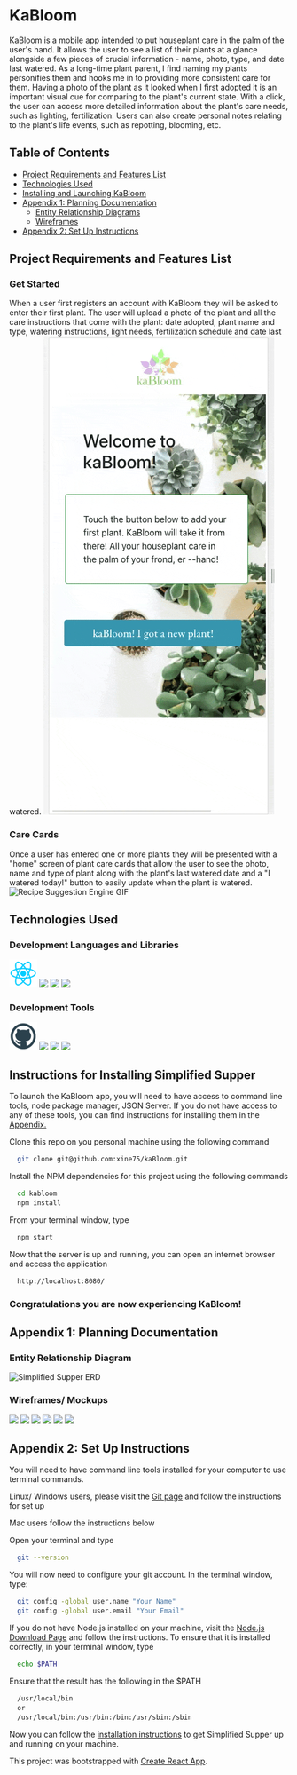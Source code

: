 # KaBloom
  KaBloom is a mobile app intended to put houseplant care in the palm of the user's hand. It allows the user to see a list of their plants at a glance alongside a few pieces of crucial information - name, photo, type, and date last watered.  As a long-time plant parent, I find naming my plants personifies them and hooks me in to providing more consistent care for them.  Having a photo of the plant as it looked when I first adopted it is an important visual cue for comparing to the plant's current state. With a click, the user can access more detailed information about the plant's care needs, such as lighting, fertilization.  Users can also create personal notes relating to the plant's life events, such as repotting, blooming, etc.

## Table of Contents
  * [Project Requirements and Features List](#project-requirements-and-features-list)
  * [Technologies Used](#technologies-used)
  * [Installing and Launching KaBloom](#instructions-for-installing-simplified-supper)
  * [Appendix 1: Planning Documentation](#appendix-1-planning-documentation)
    * [Entity Relationship Diagrams](#entity-relationship-diagram)
    * [Wireframes](#wireframes)
  * [Appendix 2: Set Up Instructions](#appendix-2-set-up-instructions)

## Project Requirements and Features List
### Get Started
When a user first registers an account with KaBloom they will be asked to enter their first plant.  The user will upload a photo of the plant and all the care instructions that come with the plant: date adopted, plant name and type, watering instructions, light needs, fertilization schedule and date last watered.
![Get Started GIF](src/images/ezgif.com-GettingStarted.gif)

### Care Cards
Once a user has entered one or more plants they will be presented with a "home" screen of plant care cards that allow the user to see the photo, name and type of plant along with the plant's last watered date and a "I watered today!" button to easily update when the plant is watered.  
![Recipe Suggestion Engine GIF](src/images/ezgif.com-UsingKaBloom.gif)

## Technologies Used
  ### Development Languages and Libraries
  <img src="./src/images/react.png" width="10%"></img> <img src="./src/images/momentjs.svg" width="10%"></img> <img src="./src/images/semanticui.png" width="10%"></img> <img src="./src/images/reactbigcalendar.png" width="10%"></img>

  ### Development Tools
  <!-- TODO: Image for wireframe tool -->
  <!-- FIXME: Update image for slack, currently showing a broken link -->
  <img src="./src/images/github.png" width="10%"></img> <img src="./src/images/draw.io.jpg" width="10%"></img> <img src="./src/images/git.png" width="10%"></img> <img src="./src/images/vscode.png" width="10%"></img>
  <!-- <img src="./src/images/slack.png" width="10%"></img> -->

## Instructions for Installing Simplified Supper
  To launch the KaBloom app, you will need to have access to command line tools, node package manager, JSON Server. If you do not have access to any of these tools, you can find instructions for installing them in the [Appendix.](#appendix-2-set-up-instructions)

  Clone this repo on you personal machine using the following command
  ```sh
    git clone git@github.com:xine75/kaBloom.git
  ```

  Install the NPM dependencies for this project using the following commands
  ```sh
    cd kabloom
    npm install
  ```

  From your terminal window, type
  ```sh
    npm start
  ```

  Now that the server is up and running, you can open an internet browser and access the application
  ```sh
    http://localhost:8080/
  ```

 ### Congratulations you are now experiencing KaBloom!

  ## Appendix 1: Planning Documentation

  ### Entity Relationship Diagram
  ![Simplified Supper ERD](/src/images/Simplified_Supper_ERD.png)

  ### Wireframes/ Mockups
  <img src="./src/images/wireframe_1.png" width="45%"></img> <img src="./src/images/wireframe_2.png" width="45%"></img>
  <img src="./src/images/wireframe_3.png" width="45%"></img> <img src="./src/images/wireframe_4.png" width="45%"></img>
  <img src="./src/images/wireframe_5.png" width="45%"></img> <img src="./src/images/wireframe_6.png" width="45%"></img>


  ## Appendix 2: Set Up Instructions

  You will need to have command line tools installed for your computer to use terminal commands.

  Linux/ Windows users, please visit the [Git page](https://git-scm.com/book/en/v2/Getting-Started-Installing-Git) and follow the instructions for set up

  Mac users follow the instructions below

  Open your terminal and type
  ```sh
    git --version
  ```

  You will now need to configure your git account. In the terminal window, type:
  ```sh
    git config -global user.name "Your Name"
    git config -global user.email "Your Email"
  ```

  If you do not have Node.js installed on your machine, visit the [Node.js Download Page](https://nodejs.org/en/download/) and  follow the instructions. To ensure that it is installed correctly, in your terminal window, type
  ```sh
    echo $PATH
  ```
  Ensure that the result has the following in the $PATH
  ```sh
    /usr/local/bin
    or
    /usr/local/bin:/usr/bin:/bin:/usr/sbin:/sbin
  ```

  Now you can follow the [installation instructions](#instructions-for-installing-simplified-supper) to get Simplified Supper up and running on your machine.

  This project was bootstrapped with [Create React App](https://github.com/facebook/create-react-app).

